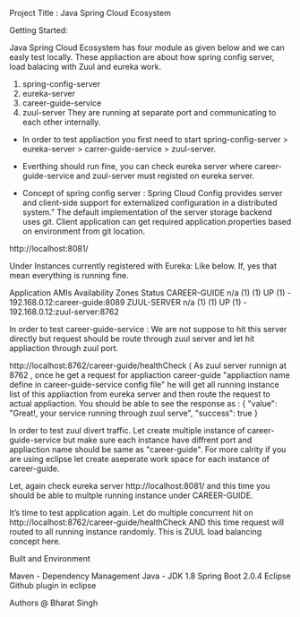 Project Title : Java Spring Cloud Ecosystem


 
Getting Started:

 Java Spring Cloud Ecosystem has four module as given below and we can easly test locally. These appliaction are about how spring config server, load balacing with Zuul and eureka work.
  
  1. spring-config-server
  2. eureka-server
  3. career-guide-service
  4. zuul-server
They are running at separate port and communicating to each other internally. 

* In order to test appliaction you first need to start spring-config-server > eureka-server > carrer-guide-service > zuul-server.
* Everthing should run fine, you can check eureka server where career-guide-service and zuul-server must registed on eureka server. 

 * Concept of spring config server : Spring Cloud Config provides server and client-side support for externalized configuration in a distributed system.” The default implementation of the server storage backend uses git.  Client application can get required application.properties based on environment from git location.
 
http://localhost:8081/

Under Instances currently registered with Eureka: Like below. If, yes that mean everything is running fine.

Application	AMIs	Availability Zones	Status
CAREER-GUIDE 	n/a (1) 	(1) 	UP (1) - 192.168.0.12:career-guide:8089
ZUUL-SERVER 	n/a (1) 	(1) 	UP (1) - 192.168.0.12:zuul-server:8762

In order to test career-guide-service : We are not suppose to hit this server directly but request should be route through zuul server and let hit appliaction through zuul port.

http://localhost:8762/career-guide/healthCheck ( As zuul server runnign at 8762 , once he get a request for 
 appliaction career-guide "appliaction name define in  career-guide-service config file" he will get all running instance list of this appliaction from eureka server and then route the request to actual appliaction.
 You should be able to see the response as :
 {
    "value": "Great!, your service running through zuul serve",
    "success": true
}

 In order to test zuul divert traffic. Let create multiple instance of career-guide-service but make sure each instance have diffrent port and appliaction name should be same as "career-guide". For more calrity if you are using eclipse let create aseperate work space for each instance of career-guide.

Let, again check eureka server http://localhost:8081/ and this time you should be able to multple running instance under CAREER-GUIDE.

It’s time to test application again. Let do multiple concurrent hit on http://localhost:8762/career-guide/healthCheck AND this time request will routed to all running instance randomly. This is ZUUL load balancing concept here.


Built and Environment
 
 Maven - Dependency Management
 Java - JDK 1.8 
 Spring Boot 2.0.4
 Eclipse
 Github plugin in eclipse
 

Authors
 @ Bharat Singh

